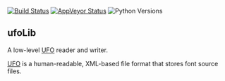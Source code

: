 [![Build Status](https://api.travis-ci.org/unified-font-object/ufoLib.svg)](https://travis-ci.org/unified-font-object/ufoLib)
[![AppVeyor Status](https://ci.appveyor.com/api/projects/status/github/unified-font-object/ufoLib?svg=true)](https://ci.appveyor.com/project/adrientetar/ufolib)
![Python Versions](https://img.shields.io/badge/python-2.7%2C%203.4%2C%203.5-blue.svg)

ufoLib
------

A low-level [UFO] reader and writer.

[UFO] is a human-readable, XML-based file format that stores font source files.

[UFO]: http://unifiedfontobject.org/
